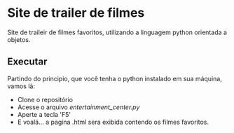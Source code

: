 # Site de trailer de filmes

Site de traileir de filmes favoritos, utilizando a linguagem python orientada a objetos.

## Executar
Partindo do principio, que você tenha o python instalado em sua máquina, vamos lá:
* Clone o repositório
* Acesse o arquivo _entertainment_center.py_
* Aperte a tecla 'F5'
* E voalá... a pagina .html sera exibida contendo os filmes favoritos.
 
